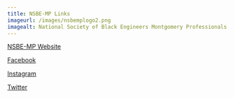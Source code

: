 ```yaml
---
title: NSBE-MP Links
imageurl: /images/nsbemplogo2.png
imagealt: National Society of Black Engineers Montgomery Professionals
---
```


[NSBE-MP Website](https://www.nsbe-mp.org)

[Facebook](https://www.facebook.com/nsbemp)

[Instagram](https://www.instagram.com/nsbemp)

[Twitter](https://twitter.com/nsbemp)
